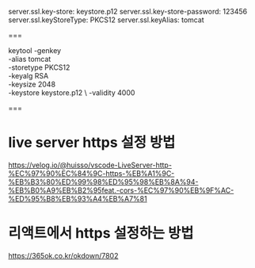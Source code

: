 server.ssl.key-store: keystore.p12
server.ssl.key-store-password: 123456
server.ssl.keyStoreType: PKCS12
server.ssl.keyAlias: tomcat

===

keytool -genkey \
        -alias tomcat \
        -storetype PKCS12 \
        -keyalg RSA \
        -keysize 2048 \
        -keystore keystore.p12 \ 
        -validity 4000 


===

# live server https 설정 방법

https://velog.io/@huisso/vscode-LiveServer-http-%EC%97%90%EC%84%9C-https-%EB%A1%9C-%EB%B3%80%ED%99%98%ED%95%98%EB%8A%94-%EB%B0%A9%EB%B2%95feat.-cors-%EC%97%90%EB%9F%AC-%ED%95%B8%EB%93%A4%EB%A7%81

# 리액트에서 https 설정하는 방법

https://365ok.co.kr/okdown/7802